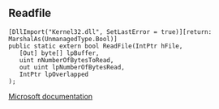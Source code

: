 ## Readfile

```
[DllImport("Kernel32.dll", SetLastError = true)][return: MarshalAs(UnmanagedType.Bool)]
public static extern bool ReadFile(IntPtr hFile,
   [Out] byte[] lpBuffer,
   uint nNumberOfBytesToRead,
   out uint lpNumberOfBytesRead,
   IntPtr lpOverlapped
);
```

[Microsoft documentation](https://docs.microsoft.com/en-us/windows/win32/api/fileapi/nf-fileapi-readfile)
